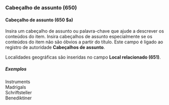 ### Cabeçalho de assunto (650)

#### Cabeçalho de assunto (650 $a)
Insira um cabeçalho de assunto ou palavra-chave que ajude a descrever os conteúdos do item. Insira cabeçalhos de assunto especialmente se os conteúdos do item não são óbvios a partir do título. Este campo é ligado ao registro de autoridade **Cabeçalhos de assunto**.

Localidades geográficas são inseridas no campo **Local relacionado (651)**.

##### Exemplos  
Instruments   
Madrigals   
Schriftsteller   
Benediktiner
